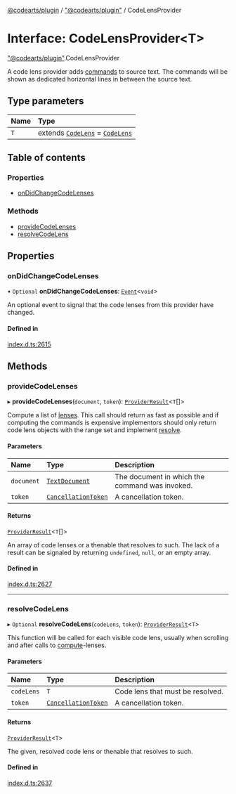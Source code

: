 [@codearts/plugin](../README.md) / ["@codearts/plugin"](../modules/_codearts_plugin_.md) / CodeLensProvider

# Interface: CodeLensProvider<T\>

["@codearts/plugin"](../modules/_codearts_plugin_.md).CodeLensProvider

A code lens provider adds [commands](codearts_plugin_.Command.md) to source text. The commands will be shown
as dedicated horizontal lines in between the source text.

## Type parameters

| Name | Type |
| :------ | :------ |
| `T` | extends [`CodeLens`](../classes/codearts_plugin_.CodeLens.md) = [`CodeLens`](../classes/codearts_plugin_.CodeLens.md) |

## Table of contents

### Properties

- [onDidChangeCodeLenses](codearts_plugin_.CodeLensProvider.md#ondidchangecodelenses)

### Methods

- [provideCodeLenses](codearts_plugin_.CodeLensProvider.md#providecodelenses)
- [resolveCodeLens](codearts_plugin_.CodeLensProvider.md#resolvecodelens)

## Properties

### onDidChangeCodeLenses

• `Optional` **onDidChangeCodeLenses**: [`Event`](codearts_plugin_.Event.md)<`void`\>

An optional event to signal that the code lenses from this provider have changed.

#### Defined in

[index.d.ts:2615](https://github.com/xyz-fish/cloudide-plugin-api/blob/9927cd6/index.d.ts#L2615)

## Methods

### provideCodeLenses

▸ **provideCodeLenses**(`document`, `token`): [`ProviderResult`](../modules/_codearts_plugin_.md#providerresult)<`T`[]\>

Compute a list of [lenses](../classes/codearts_plugin_.CodeLens.md). This call should return as fast as possible and if
computing the commands is expensive implementors should only return code lens objects with the
range set and implement [resolve](codearts_plugin_.CodeLensProvider.md#resolvecodelens).

#### Parameters

| Name | Type | Description |
| :------ | :------ | :------ |
| `document` | [`TextDocument`](codearts_plugin_.TextDocument.md) | The document in which the command was invoked. |
| `token` | [`CancellationToken`](codearts_plugin_.CancellationToken.md) | A cancellation token. |

#### Returns

[`ProviderResult`](../modules/_codearts_plugin_.md#providerresult)<`T`[]\>

An array of code lenses or a thenable that resolves to such. The lack of a result can be
signaled by returning `undefined`, `null`, or an empty array.

#### Defined in

[index.d.ts:2627](https://github.com/xyz-fish/cloudide-plugin-api/blob/9927cd6/index.d.ts#L2627)

___

### resolveCodeLens

▸ `Optional` **resolveCodeLens**(`codeLens`, `token`): [`ProviderResult`](../modules/_codearts_plugin_.md#providerresult)<`T`\>

This function will be called for each visible code lens, usually when scrolling and after
calls to [compute](codearts_plugin_.CodeLensProvider.md#providecodelenses)-lenses.

#### Parameters

| Name | Type | Description |
| :------ | :------ | :------ |
| `codeLens` | `T` | Code lens that must be resolved. |
| `token` | [`CancellationToken`](codearts_plugin_.CancellationToken.md) | A cancellation token. |

#### Returns

[`ProviderResult`](../modules/_codearts_plugin_.md#providerresult)<`T`\>

The given, resolved code lens or thenable that resolves to such.

#### Defined in

[index.d.ts:2637](https://github.com/xyz-fish/cloudide-plugin-api/blob/9927cd6/index.d.ts#L2637)
